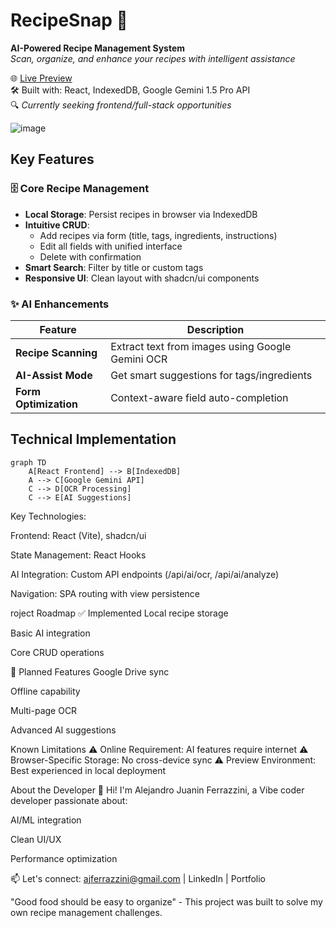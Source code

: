 # RecipeSnap 🍳

**AI-Powered Recipe Management System**  
*Scan, organize, and enhance your recipes with intelligent assistance*

🌐 [Live Preview](https://9000-idx-studio-1745386299456.cluster-ikxjzjhlifcwuroomfkjrx437g.cloudworkstations.dev/?monospaceUid=229239)  
🛠️ Built with: React, IndexedDB, Google Gemini 1.5 Pro API  
🔍 *Currently seeking frontend/full-stack opportunities*

![image](https://github.com/user-attachments/assets/be834b35-d488-4038-b5c0-3246d3b3a70e)


## Key Features

### 🗄️ Core Recipe Management
- **Local Storage**: Persist recipes in browser via IndexedDB
- **Intuitive CRUD**:
  - Add recipes via form (title, tags, ingredients, instructions)
  - Edit all fields with unified interface
  - Delete with confirmation
- **Smart Search**: Filter by title or custom tags
- **Responsive UI**: Clean layout with shadcn/ui components

### ✨ AI Enhancements
| Feature | Description |
|---------|-------------|
| **Recipe Scanning** | Extract text from images using Google Gemini OCR |
| **AI-Assist Mode** | Get smart suggestions for tags/ingredients |
| **Form Optimization** | Context-aware field auto-completion |

## Technical Implementation
```mermaid
graph TD
    A[React Frontend] --> B[IndexedDB]
    A --> C[Google Gemini API]
    C --> D[OCR Processing]
    C --> E[AI Suggestions]
```
Key Technologies:

Frontend: React (Vite), shadcn/ui

State Management: React Hooks

AI Integration: Custom API endpoints (/api/ai/ocr, /api/ai/analyze)

Navigation: SPA routing with view persistence

roject Roadmap
✅ Implemented
Local recipe storage

Basic AI integration

Core CRUD operations

🚧 Planned Features
Google Drive sync

Offline capability

Multi-page OCR

Advanced AI suggestions

Known Limitations
⚠ Online Requirement: AI features require internet
⚠ Browser-Specific Storage: No cross-device sync
⚠ Preview Environment: Best experienced in local deployment

About the Developer
👋 Hi! I'm Alejandro Juanin Ferrazzini, a Vibe coder developer passionate about:

AI/ML integration

Clean UI/UX

Performance optimization

📫 Let's connect: ajferrazzini@gmail.com | LinkedIn | Portfolio

"Good food should be easy to organize" - This project was built to solve my own recipe management challenges.

